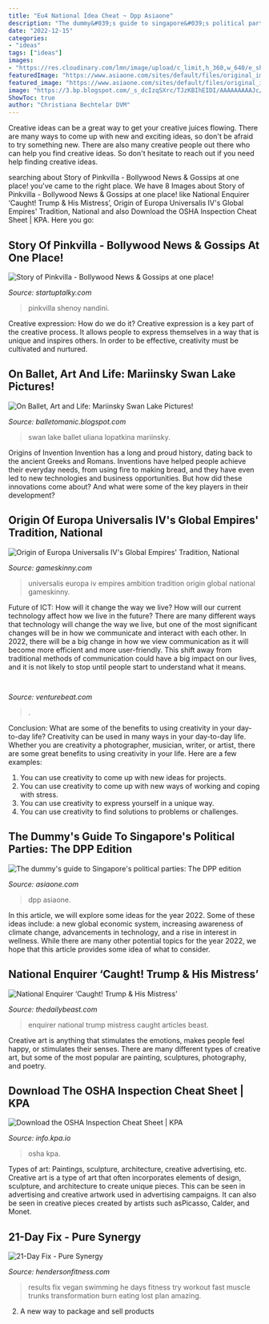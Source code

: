 ```yaml
---
title: "Eu4 National Idea Cheat ~ Dpp Asiaone"
description: "The dummy&#039;s guide to singapore&#039;s political parties: the dpp edition"
date: "2022-12-15"
categories:
- "ideas"
tags: ["ideas"]
images:
- "https://res.cloudinary.com/lmn/image/upload/c_limit,h_360,w_640/e_sharpen:100/f_auto,fl_lossy,q_auto/v1/gameskinnyc/2/7/5/2756f60c8f7af28.png"
featuredImage: "https://www.asiaone.com/sites/default/files/original_images/Jun2020/DPP (1).jpg"
featured_image: "https://www.asiaone.com/sites/default/files/original_images/Jun2020/DPP (1).jpg"
image: "https://3.bp.blogspot.com/_s_dcIzqSXrc/TJzKBIhEIDI/AAAAAAAAAJc/zAw87lC-Y4Y/s1600/nr_swan_lake_uliana_lopatkina_odette_bend_500.jpg"
ShowToc: true
author: "Christiana Bechtelar DVM"
---
```



Creative ideas can be a great way to get your creative juices flowing. There are many ways to come up with new and exciting ideas, so don't be afraid to try something new. There are also many creative people out there who can help you find creative ideas. So don't hesitate to reach out if you need help finding creative ideas.

	

		
searching about Story of Pinkvilla - Bollywood News &amp; Gossips at one place! you've came to the right place. We have 8 Images about Story of Pinkvilla - Bollywood News &amp; Gossips at one place! like National Enquirer ‘Caught! Trump &amp; His Mistress’, Origin of Europa Universalis IV&#039;s Global Empires&#039; Tradition, National and also Download the OSHA Inspection Cheat Sheet | KPA. Here you go:
		
    
## Story Of Pinkvilla - Bollywood News &amp; Gossips At One Place!

<img loading=lazy src="https://static.startuptalky.com/2021/07/Nandidni-Shenoy-Founder-Pinkvilla_StartupTalky.jpg" onerror="this.onerror=null;this.src='https://tse1.mm.bing.net/th?id=OIP.nOfOTH8-y5_nCnQg5YAnfQHaEK&amp;pid=15.1';" alt="Story of Pinkvilla - Bollywood News &amp; Gossips at one place!">

_Source: startuptalky.com_

>pinkvilla shenoy nandini. 

	

Creative expression: How do we do it?
Creative expression is a key part of the creative process. It allows people to express themselves in a way that is unique and inspires others. In order to be effective, creativity must be cultivated and nurtured.

    
## On Ballet, Art And Life: Mariinsky Swan Lake Pictures!

<img loading=lazy src="https://3.bp.blogspot.com/_s_dcIzqSXrc/TJzKBIhEIDI/AAAAAAAAAJc/zAw87lC-Y4Y/s1600/nr_swan_lake_uliana_lopatkina_odette_bend_500.jpg" onerror="this.onerror=null;this.src='https://tse1.mm.bing.net/th?id=OIP.NHAJdS9cud8Ndo2kslF_BwHaKE&amp;pid=15.1';" alt="On Ballet, Art and Life: Mariinsky Swan Lake Pictures!">

_Source: balletomanic.blogspot.com_

>swan lake ballet uliana lopatkina mariinsky. 

	

Origins of Invention
Invention has a long and proud history, dating back to the ancient Greeks and Romans. Inventions have helped people achieve their everyday needs, from using fire to making bread, and they have even led to new technologies and business opportunities. But how did these innovations come about? And what were some of the key players in their development?

    
## Origin Of Europa Universalis IV&#039;s Global Empires&#039; Tradition, National

<img loading=lazy src="https://res.cloudinary.com/lmn/image/upload/c_limit,h_360,w_640/e_sharpen:100/f_auto,fl_lossy,q_auto/v1/gameskinnyc/2/7/5/2756f60c8f7af28.png" onerror="this.onerror=null;this.src='https://tse3.mm.bing.net/th?id=OIP.YHFiStI16lAb08CEjYSQrAHaE8&amp;pid=15.1';" alt="Origin of Europa Universalis IV&#039;s Global Empires&#039; Tradition, National">

_Source: gameskinny.com_

>universalis europa iv empires ambition tradition origin global national gameskinny. 

	

Future of ICT: How will it change the way we live?
How will our current technology affect how we live in the future? 
There are many different ways that technology will change the way we live, but one of the most significant changes will be in how we communicate and interact with each other. In 2022, there will be a big change in how we view communication as it will become more efficient and more user-friendly. This shift away from traditional methods of communication could have a big impact on our lives, and it is not likely to stop until people start to understand what it means.

    
## 

<img loading=lazy src="https://venturebeat.com/wp-content/uploads/2019/05/amd-ryzen-third-generation.jpg" onerror="this.onerror=null;this.src='https://tse1.mm.bing.net/th?id=OIP.11ghnT6m99Zk2gavAzErcQHaDt&amp;pid=15.1';" alt="">

_Source: venturebeat.com_

>. 

	

Conclusion: What are some of the benefits to using creativity in your day-to-day life?
Creativity can be used in many ways in your day-to-day life. Whether you are creativity a photographer, musician, writer, or artist, there are some great benefits to using creativity in your life. Here are a few examples:
1. You can use creativity to come up with new ideas for projects.
2. You can use creativity to come up with new ways of working and coping with stress.
3. You can use creativity to express yourself in a unique way.
4. You can use creativity to find solutions to problems or challenges.

    
## The Dummy&#039;s Guide To Singapore&#039;s Political Parties: The DPP Edition

<img loading=lazy src="https://www.asiaone.com/sites/default/files/original_images/Jun2020/DPP (1).jpg" onerror="this.onerror=null;this.src='https://tse3.mm.bing.net/th?id=OIP.bS7B8ZJCu4-N5LgsX1jIhwHaFP&amp;pid=15.1';" alt="The dummy&#039;s guide to Singapore&#039;s political parties: The DPP edition">

_Source: asiaone.com_

>dpp asiaone. 

	

In this article, we will explore some ideas for the year 2022. Some of these ideas include: a new global economic system, increasing awareness of climate change, advancements in technology, and a rise in interest in wellness. While there are many other potential topics for the year 2022, we hope that this article provides some idea of what to consider.

    
## National Enquirer ‘Caught! Trump &amp; His Mistress’

<img loading=lazy src="https://img.thedailybeast.com/image/upload/c_crop,d_placeholder_euli9k,h_1439,w_2560,x_0,y_0/dpr_2.0/c_limit,w_740/fl_lossy,q_auto/v1492114953/articles/2016/03/31/national-enquirer-caught-trump-his-mistress/160331-swin-national-enquirer-trump-tease_yqurmd" onerror="this.onerror=null;this.src='https://tse1.mm.bing.net/th?id=OIP.hdU-U6j4ptcnlpOtH8xKkAHaEK&amp;pid=15.1';" alt="National Enquirer ‘Caught! Trump &amp; His Mistress’">

_Source: thedailybeast.com_

>enquirer national trump mistress caught articles beast. 

	

Creative art is anything that stimulates the emotions, makes people feel happy, or stimulates their senses. There are many different types of creative art, but some of the most popular are painting, sculptures, photography, and poetry.

    
## Download The OSHA Inspection Cheat Sheet | KPA

<img loading=lazy src="https://info.kpa.io/hs-fs/hubfs/KPA Assets/EHS/KPA How to survive OSHA Inspection Cheat Sheet cover.png?width=600&amp;name=KPA How to survive OSHA Inspection Cheat Sheet cover.png" onerror="this.onerror=null;this.src='https://tse4.mm.bing.net/th?id=OIP.nBNz2zuZVbs_I_gcf4NN7QHaF5&amp;pid=15.1';" alt="Download the OSHA Inspection Cheat Sheet | KPA">

_Source: info.kpa.io_

>osha kpa. 

	

Types of art: Paintings, sculpture, architecture, creative advertising, etc.
Creative art is a type of art that often incorporates elements of design, sculpture, and architecture to create unique pieces. This can be seen in advertising and creative artwork used in advertising campaigns. It can also be seen in creative pieces created by artists such asPicasso, Calder, and Monet.

    
## 21-Day Fix - Pure Synergy

<img loading=lazy src="http://www.hendersonfitness.com/uploads/1/2/2/9/12294973/8731042.png?394" onerror="this.onerror=null;this.src='https://tse2.mm.bing.net/th?id=OIP.5b6_UBZ519hV8N0DOI5vrwAAAA&amp;pid=15.1';" alt="21-Day Fix - Pure Synergy">

_Source: hendersonfitness.com_

>results fix vegan swimming he days fitness try workout fast muscle trunks transformation burn eating lost plan amazing. 

	

2. A new way to package and sell products

